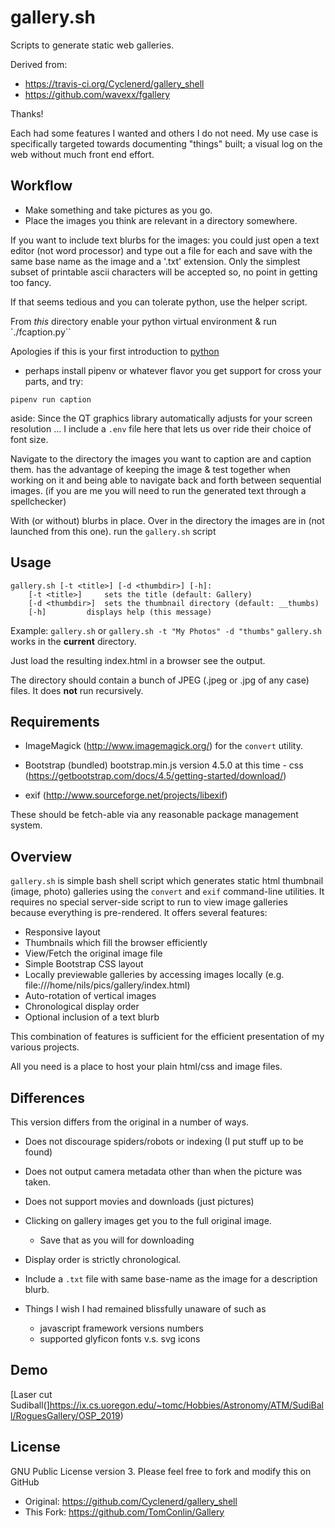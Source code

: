 gallery.sh
==========
Scripts to generate static web galleries.

Derived from:
  - https://travis-ci.org/Cyclenerd/gallery_shell
  - https://github.com/wavexx/fgallery

  Thanks!

Each had some features I wanted and others I do not need.
My use case is specifically targeted towards documenting
"things" built; a visual log on the web without much front end effort.


Workflow
---------

 - Make something and take pictures as you go.
 - Place the images you think are relevant in a directory somewhere.

 If you want to include text blurbs for the images:
 you could just open a text editor (not word processor) and type out a file
 for each and save with the same base name as the image and a '.txt' extension.
 Only the simplest subset of printable ascii characters will be accepted so,
 no point in getting too fancy.

 If that seems tedious and you can tolerate python, use the helper script.

 From *this* directory enable your python virtual environment & run `./fcaption.py``

 Apologies if this is your first introduction to [python](https://xkcd.com/1987/)

   - perhaps install pipenv or whatever flavor you get support for
   cross your parts, and try:

   `pipenv run caption`

  aside: Since the QT graphics library automatically adjusts for your screen resolution ...
  I include a `.env`  file here that lets us over ride their choice of font size.

  Navigate to the directory the images you want to caption are and caption them.
  has the advantage of keeping the image & test together when working on it
  and being able to navigate back and forth between sequential images.
  (if you are me you will need to run the generated text through a spellchecker)

With (or without) blurbs in place.
Over in the directory the images are in (not launched from this one).
run the `gallery.sh`  script

Usage
-----

	gallery.sh [-t <title>] [-d <thumbdir>] [-h]:
		[-t <title>]	 sets the title (default: Gallery)
		[-d <thumbdir>]	 sets the thumbnail directory (default: __thumbs)
		[-h]		 displays help (this message)

Example: `gallery.sh`  or `gallery.sh -t "My Photos" -d "thumbs"`
`gallery.sh` works in the **current** directory.

Just load the resulting index.html in a browser see the output.

The directory should contain a bunch of JPEG (.jpeg or .jpg  of any case) files.
It does __not__ run recursively.




Requirements
------------
* ImageMagick (http://www.imagemagick.org/) for the `convert` utility.

* Bootstrap (bundled)  bootstrap.min.js  version 4.5.0 at this time
		- css   (https://getbootstrap.com/docs/4.5/getting-started/download/)

- exif (http://www.sourceforge.net/projects/libexif)

These should be fetch-able via any reasonable package management system.

Overview
--------
`gallery.sh` is simple bash shell script which generates static html thumbnail (image, photo) galleries using the `convert` and `exif` command-line utilities.
It requires no special server-side script to run to view image galleries because everything is pre-rendered.
It offers several features:
* Responsive layout
* Thumbnails which fill the browser efficiently
* View/Fetch the original image file
* Simple Bootstrap CSS layout
* Locally previewable galleries by accessing images locally (e.g. file:///home/nils/pics/gallery/index.html)
* Auto-rotation of vertical images
* Chronological display order
* Optional inclusion of a text blurb

This combination of features is sufficient for the efficient presentation of
my various projects.

All you need is a place to host your plain html/css and image files.


Differences
----------

This version differs from the original in a number of ways.

  - Does not discourage spiders/robots or indexing (I put stuff up to be found)
  - Does not output camera metadata other than when the picture was taken.
  - Does not support movies and downloads (just pictures)
  - Clicking on gallery images get you to the full original image.
  	- Save that as you will for downloading
  - Display order is strictly chronological.
  - Include a `.txt` file with same base-name as the image for a description blurb.

  - Things I wish I had remained blissfully unaware of such as
  	- javascript framework versions numbers
  	- supported glyficon fonts v.s. svg icons


Demo
----
[Laser cut Sudiball(]https://ix.cs.uoregon.edu/~tomc/Hobbies/Astronomy/ATM/SudiBall/RoguesGallery/OSP_2019)


License
-------
GNU Public License version 3.
Please feel free to fork and modify this on GitHub
 - Original:   https://github.com/Cyclenerd/gallery_shell
 - This Fork:  https://github.com/TomConlin/Gallery

